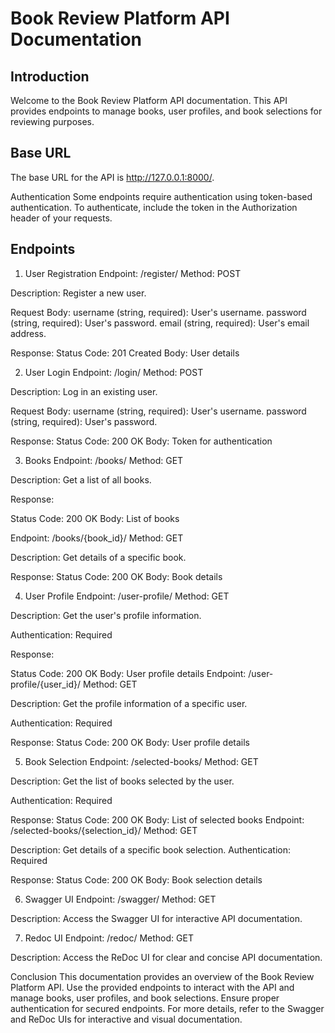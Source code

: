 # Book Review Platform API Documentation

## Introduction
Welcome to the Book Review Platform API documentation. This API provides endpoints to manage books, user profiles, and book selections for reviewing purposes.

## Base URL
The base URL for the API is http://127.0.0.1:8000/.

Authentication
Some endpoints require authentication using token-based authentication. To authenticate, include the token in the Authorization header of your requests.

## Endpoints

1. User Registration
Endpoint: /register/
Method: POST

Description: Register a new user.

Request Body:
username (string, required): User's username.
password (string, required): User's password.
email (string, required): User's email address.

Response:
Status Code: 201 Created
Body: User details

2. User Login
Endpoint: /login/
Method: POST

Description: Log in an existing user.

Request Body:
username (string, required): User's username.
password (string, required): User's password.

Response:
Status Code: 200 OK
Body: Token for authentication

3. Books
Endpoint: /books/
Method: GET

Description: Get a list of all books.

Response:

Status Code: 200 OK
Body: List of books

Endpoint: /books/{book_id}/
Method: GET

Description: Get details of a specific book.

Response:
Status Code: 200 OK
Body: Book details

4. User Profile
Endpoint: /user-profile/
Method: GET

Description: Get the user's profile information.

Authentication: Required

Response:

Status Code: 200 OK
Body: User profile details
Endpoint: /user-profile/{user_id}/
Method: GET

Description: Get the profile information of a specific user.

Authentication: Required

Response:
Status Code: 200 OK
Body: User profile details

5. Book Selection
Endpoint: /selected-books/
Method: GET

Description: Get the list of books selected by the user.

Authentication: Required

Response:
Status Code: 200 OK
Body: List of selected books
Endpoint: /selected-books/{selection_id}/
Method: GET

Description: Get details of a specific book selection.
Authentication: Required

Response:
Status Code: 200 OK
Body: Book selection details

6. Swagger UI
Endpoint: /swagger/
Method: GET

Description: Access the Swagger UI for interactive API documentation.

7. Redoc UI
Endpoint: /redoc/
Method: GET

Description: Access the ReDoc UI for clear and concise API documentation.

Conclusion
This documentation provides an overview of the Book Review Platform API. Use the provided endpoints to interact with the API and manage books, user profiles, and book selections. Ensure proper authentication for secured endpoints. For more details, refer to the Swagger and ReDoc UIs for interactive and visual documentation.